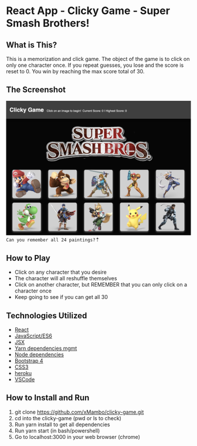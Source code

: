 # React App - Clicky Game - Super Smash Brothers!

## What is This?
This is a memorization and click game. The object of the game is to click on only one character once. If you repeat guesses, you lose and the score is reset to 0. You win by reaching the max score total of 30.


## The Screenshot
![Screenshot](/src/img/smashbros.png)
`Can you remember all 24 paintings?`&#8673;


## How to Play
* Click on any character that you desire
* The character will all reshuffle themselves
* Click on another character, but REMEMBER that you can only click on a character once
* Keep going to see if you can get all 30

## Technologies Utilized
* [React](https://reactjs.org/)
* [JavaScript/ES6](http://es6-features.org/#Constants)
* [JSX](https://reactjs.org/docs/introducing-jsx.html)
* [Yarn dependencies mgmt](https://yarnpkg.com/en/)
* [Node dependencies](https://nodejs.org/en/)
* [Bootstrap 4](https://getbootstrap.com/)
* [CSS3](https://developer.mozilla.org/en-US/docs/Web/CSS/CSS3)
* [heroku](https://www.heroku.com)
* [VSCode](https://code.visualstudio.com/)

## How to Install and Run
01. git clone https://github.com/xMambo/clicky-game.git
02. cd into the clicky-game (pwd or ls to check)
03. Run yarn install to get all dependencies
04. Run yarn start (in bash/powershell)
05. Go to localhost:3000 in your web browser (chrome)